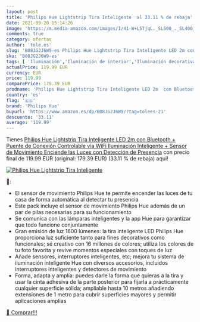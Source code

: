 ```yaml
---
layout: post
title: 'Philips Hue Lightstrip Tira Inteligente  al 33.11 % de rebaja'
date: 2021-09-20 15:14:26
image: 'https://m.media-amazon.com/images/I/41-W+L5TjqL._SL500_._SL400_.jpg'
comments: true
category: ofertas
author: 'tole.es'
slug: 'B08JG2J6W9-es Philips Hue Lightstrip Tira Inteligente LED 2m con...'
sku: 'B08JG2J6W9-es'
tags: [ 'Iluminación','Iluminación de interior','Iluminación decorativa y para usos específicos de interior','Tiras LED de interior','hue','philips','philips hue', ]
actualPrice: 119.99 EUR
currency: EUR
price: 119.99
comparePrice: 179.39 EUR
prodname: 'Philips Hue Lightstrip Tira Inteligente LED 2m  con Bluetooth + Puente de Conexión Controlable vía WiFi  Iluminación Inteligente + Sensor de Movimiento  Enciende las Luces con Detección de Presencia'
country: 'es'
flag: '🇪🇸'
brand: 'Philips Hue'
buyurl: 'https://www.amazon.es/dp/B08JG2J6W9/?tag=tolees-21'
descuento: '33.11'
average: '119.99'
---
```


Tienes [Philips Hue Lightstrip Tira Inteligente LED 2m  con Bluetooth + Puente de Conexión Controlable vía WiFi  Iluminación Inteligente + Sensor de Movimiento  Enciende las Luces con Detección de Presencia](https://www.amazon.es/dp/B08JG2J6W9/?tag=tolees-21) con precio final de  119.99 EUR (original: 179.39 EUR) (33.11 %  de rebaja) aqui!

[![Philips Hue Lightstrip Tira Inteligente ](https://m.media-amazon.com/images/I/41-W+L5TjqL._SL500_._SL400_.jpg)](https://www.amazon.es/dp/B08JG2J6W9/?tag=tolees-21)

🔎:

- El sensor de movimiento Philips Hue te permite encender las luces de tu casa de forma automática al detectar tu presencia
- Este pack incluye el sensor de movimiento Philips Hue además de un par de pilas necesarias para su funcionamiento
- Se comunica con las lámparas inteligentes y la app Hue para garantizar que todo funcione conjuntamente
- Gran emisión de luz 1600 lúmenes: la tira inteligente LED Philips Hue proporciona luz suficiente tanto para fines decorativos como funcionales; sé creativo con 16 millones de colores; utiliza los colores de tu foto favorita y revive momentos especiales con toques de luz
- Añade sensores, interruptores inteligentes, etc; mejora tu sistema de iluminación inteligente Hue con diversos accesorios, incluidos interruptores inteligentes y detectores de movimiento
- Forma, adapta y amplía: puedes darle la forma que quieras a la tira y usar la cinta adhesiva de la parte posterior para fijarla a prácticamente cualquier superficie sólida; ampliable hasta 10 metros añadiendo extensiones de 1 metro para cubrir superficies mayores y permitir aplicaciones amplias

[🛒 Comprar!!!](https://www.amazon.es/dp/B08JG2J6W9/?tag=tolees-21)
